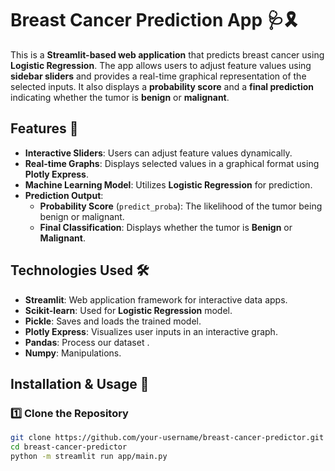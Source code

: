 # Breast Cancer Prediction App 🩺🎗️

This is a **Streamlit-based web application** that predicts breast cancer using **Logistic Regression**. The app allows users to adjust feature values using **sidebar sliders** and provides a real-time graphical representation of the selected inputs. It also displays a **probability score** and a **final prediction** indicating whether the tumor is **benign** or **malignant**.

## Features 🚀
- **Interactive Sliders**: Users can adjust feature values dynamically.
- **Real-time Graphs**: Displays selected values in a graphical format using **Plotly Express**.
- **Machine Learning Model**: Utilizes **Logistic Regression** for prediction.
- **Prediction Output**:
  - **Probability Score** (`predict_proba`): The likelihood of the tumor being benign or malignant.
  - **Final Classification**: Displays whether the tumor is **Benign** or **Malignant**.

## Technologies Used 🛠️
- **Streamlit**: Web application framework for interactive data apps.
- **Scikit-learn**: Used for **Logistic Regression** model.
- **Pickle**: Saves and loads the trained model.
- **Plotly Express**: Visualizes user inputs in an interactive graph.
- **Pandas**: Process our dataset .
- **Numpy**: Manipulations.

## Installation & Usage 📌
### 1️⃣ Clone the Repository
```bash
git clone https://github.com/your-username/breast-cancer-predictor.git
cd breast-cancer-predictor
python -m streamlit run app/main.py
